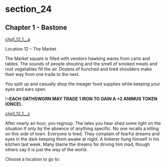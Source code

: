 
# section_24

## Chapter 1 - Bastone

[chp1_12_1__a](../../decomp/app/src/main/res/raw/chp1_12_1__a.mp3 ':include :type=audio')

Location 12 – The Market

The Market square is filled with vendors hawking wares from carts and tables. The sounds of people shouting and the smell of smoked meats and root vegetables fill the air. Dozens of hunched and tired shoulders make their way from one trade to the next.

You split up and casually shop the meager food supplies while keeping your eyes and ears open.

!>**EACH OATHSWORN MAY TRADE 1 IRON TO GAIN A +2 ANIMUS TOKEN (ONCE).**  

[chp1_12_1__c](../../decomp/app/src/main/res/raw/chp1_12_1__c.mp3 ':include :type=audio')

After nearly an hour, you regroup. The tales you hear shed some light on the situation if only by the absence of anything specific. No one recalls a killing on this side of town. Everyone is tired. They complain of fearful dreams and eyes in the dark keeping them awake at night. A tinkerer hung himself in his kitchen last week. Many blame the dreams for driving him mad, though others say it is just the way of the world.


Choose a location to go to:



